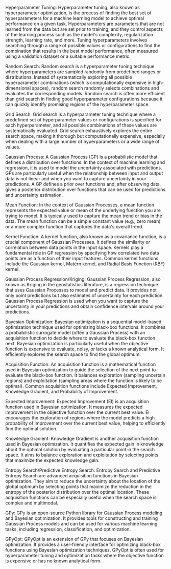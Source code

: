 Hyperparameter Tuning:
Hyperparameter tuning, also known as hyperparameter optimization, is the process of finding the best set of hyperparameters for a machine learning model to achieve optimal performance on a given task. Hyperparameters are parameters that are not learned from the data but are set prior to training, and they control aspects of the learning process such as the model's complexity, regularization strength, learning rate, and more. Tuning hyperparameters involves searching through a range of possible values or configurations to find the combination that results in the best model performance, often measured using a validation dataset or a suitable performance metric.

Random Search:
Random search is a hyperparameter tuning technique where hyperparameters are sampled randomly from predefined ranges or distributions. Instead of systematically exploring all possible hyperparameter combinations (which is computationally expensive in high-dimensional spaces), random search randomly selects combinations and evaluates the corresponding models. Random search is often more efficient than grid search in finding good hyperparameter configurations because it can quickly identify promising regions of the hyperparameter space.

Grid Search:
Grid search is a hyperparameter tuning technique where a predefined set of hyperparameter values or configurations is specified for each hyperparameter, and all possible combinations of these values are systematically evaluated. Grid search exhaustively explores the entire search space, making it thorough but computationally expensive, especially when dealing with a large number of hyperparameters or a wide range of values.

Gaussian Process:
A Gaussian Process (GP) is a probabilistic model that defines a distribution over functions. In the context of machine learning and regression, it is used to model the uncertainty associated with predictions. GPs are particularly useful when the relationship between input and output data is not linear and when you want to capture uncertainty in your predictions. A GP defines a prior over functions and, after observing data, gives a posterior distribution over functions that can be used for predictions and uncertainty estimation.

Mean Function:
In the context of Gaussian Processes, a mean function represents the expected value or mean of the underlying function you are trying to model. It is typically used to capture the mean trend or bias in the data. The mean function can be a simple constant value (e.g., zero mean) or a more complex function that captures the data's overall trend.

Kernel Function:
A kernel function, also known as a covariance function, is a crucial component of Gaussian Processes. It defines the similarity or correlation between data points in the input space. Kernels play a fundamental role in GP regression by specifying how correlated two data points are as a function of their input features. Common kernel functions include the Gaussian kernel, Matérn kernel, and Radial Basis Function (RBF) kernel.

Gaussian Process Regression/Kriging:
Gaussian Process Regression, also known as Kriging in the geostatistics literature, is a regression technique that uses Gaussian Processes to model and predict data. It provides not only point predictions but also estimates of uncertainty for each prediction. Gaussian Process Regression is used when you want to capture the uncertainty in your predictions and obtain confidence intervals around your predictions.

Bayesian Optimization:
Bayesian optimization is a sequential model-based optimization technique used for optimizing black-box functions. It combines a probabilistic surrogate model (often a Gaussian Process) with an acquisition function to decide where to evaluate the black-box function next. Bayesian optimization is particularly useful when the objective function is expensive to evaluate, noisy, or lacks a known analytical form. It efficiently explores the search space to find the global optimum.

Acquisition Function:
An acquisition function is a mathematical function used in Bayesian optimization to guide the selection of the next point to evaluate the black-box function. It balances exploration (sampling uncertain regions) and exploitation (sampling areas where the function is likely to be optimal). Common acquisition functions include Expected Improvement, Knowledge Gradient, and Probability of Improvement.

Expected Improvement:
Expected Improvement (EI) is an acquisition function used in Bayesian optimization. It measures the expected improvement in the objective function over the current best value. EI encourages the exploration of regions where the model predicts a high probability of improvement over the current best value, helping to efficiently find the optimal solution.

Knowledge Gradient:
Knowledge Gradient is another acquisition function used in Bayesian optimization. It quantifies the expected gain in knowledge about the optimal solution by evaluating a particular point in the search space. It aims to balance exploration and exploitation by selecting points that maximize the expected knowledge gain.

Entropy Search/Predictive Entropy Search:
Entropy Search and Predictive Entropy Search are advanced acquisition functions in Bayesian optimization. They aim to reduce the uncertainty about the location of the global optimum by selecting points that maximize the reduction in the entropy of the posterior distribution over the optimal location. These acquisition functions can be especially useful when the search space is complex and multimodal.

GPy:
GPy is an open-source Python library for Gaussian Process modeling and Bayesian optimization. It provides tools for constructing and training Gaussian Process models and can be used for various machine learning tasks, including regression, classification, and optimization.

GPyOpt:
GPyOpt is an extension of GPy that focuses on Bayesian optimization. It provides a user-friendly interface for optimizing black-box functions using Bayesian optimization techniques. GPyOpt is often used for hyperparameter tuning and optimization tasks where the objective function is expensive or has no known analytical form.
